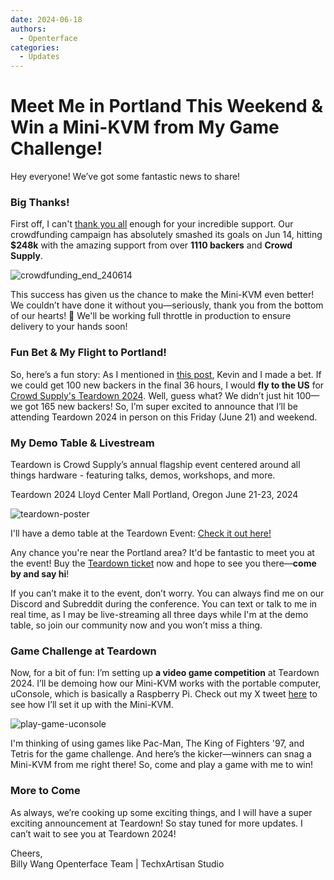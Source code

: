 ```yaml
---
date: 2024-06-18
authors:
  - Openterface
categories:
  - Updates
---
```


# Meet Me in Portland This Weekend & Win a Mini-KVM from My Game Challenge!

Hey everyone! We’ve got some fantastic news to share!

### Big Thanks!
First off, I can't [thank you all](https://x.com/TechxArtisan/status/1801850068263178300) enough for your incredible support. Our crowdfunding campaign has absolutely smashed its goals on Jun 14, hitting **$248k** with the amazing support from over **1110 backers** and **Crowd Supply**.

![crowdfunding_end_240614](https://www.crowdsupply.com/img/b812/9768a2ad-1b78-45dd-966c-942c170fb812/crowdfunding-end-240614_jpg_md-xl.jpg)

This success has given us the chance to make the Mini-KVM even better! We couldn’t have done it without you—seriously, thank you from the bottom of our hearts! 🧡 We'll be working full throttle in production to ensure delivery to your hands soon!

<!-- more -->

### Fun Bet & My Flight to Portland!
So, here’s a fun story: As I mentioned in [this post](https://www.crowdsupply.com/techxartisan/openterface-mini-kvm/updates/last-hours-to-back-and-mini-kvms-at-tech-frontlines), Kevin and I made a bet. If we could get 100 new backers in the final 36 hours, I would **fly to the US** for [Crowd Supply's Teardown 2024](https://www.crowdsupply.com/teardown/portland-2024). Well, guess what? We didn’t just hit 100—we got 165 new backers! So, I’m super excited to announce that I’ll be attending Teardown 2024 in person on this Friday (June 21) and weekend.

### My Demo Table & Livestream
Teardown is Crowd Supply’s annual flagship event centered around all things hardware - featuring talks, demos, workshops, and more.

Teardown 2024 Lloyd Center Mall Portland, Oregon June 21-23, 2024

![teardown-poster](https://www.crowdsupply.com/img/25ea/1d486985-1024-45ca-8b7d-0bdc388e25ea/twitter-1600-1900-td2024-wires_jpg_md-xl.jpg)

I'll have a demo table at the Teardown Event: [Check it out here!](https://www.crowdsupply.com/teardown/portland-2024/demo/openterface-mini-kvm-turn-your-laptop-as-a-kvm-console)

Any chance you're near the Portland area? It'd be fantastic to meet you at the event! Buy the [Teardown ticket](https://www.crowdsupply.com/teardown/portland-2024) now and hope to see you there—**come by and say hi**!

If you can’t make it to the event, don’t worry. You can always find me on our Discord and Subreddit during the conference. You can text or talk to me in real time, as I may be live-streaming all three days while I'm at the demo table, so join our community now and you won’t miss a thing.

### Game Challenge at Teardown
Now, for a bit of fun: I’m setting up **a video game competition** at Teardown 2024. I’ll be demoing how our Mini-KVM works with the portable computer, uConsole, which is basically a Raspberry Pi. Check out my X tweet [here](https://x.com/TechxArtisan/status/1802675690015424962) to see how I’ll set it up with the Mini-KVM.

![play-game-uconsole](https://www.crowdsupply.com/img/c4d2/d5fe66f3-4f3e-4398-bd11-494ae317c4d2/play-game-uconsole_png_md-xl.jpg)

I'm thinking of using games like Pac-Man, The King of Fighters '97, and Tetris for the game challenge. And here’s the kicker—winners can snag a Mini-KVM from me right there! So, come and play a game with me to win!

### More to Come
As always, we’re cooking up some exciting things, and I will have a super exciting announcement at Teardown! So stay tuned for more updates. I can’t wait to see you at Teardown 2024!

Cheers,  
Billy Wang
Openterface Team | TechxArtisan Studio